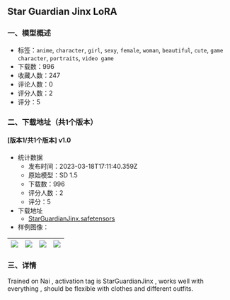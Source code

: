## Star Guardian Jinx LoRA
### 一、模型概述

- 标签：`anime`, `character`, `girl`, `sexy`, `female`, `woman`, `beautiful`, `cute`, `game character`, `portraits`, `video game`
- 下载数：996
- 收藏人数：247
- 评论人数：0
- 评分人数：2
- 评分：5

### 二、下载地址（共1个版本）

#### [版本1/共1个版本] v1.0

- 统计数据
  - 发布时间：2023-03-18T17:11:40.359Z
  - 原始模型：SD 1.5
  - 下载数：996
  - 评分人数：2
  - 评分：5
- 下载地址
  - [StarGuardianJinx.safetensors](https://civitai.com/api/download/models/25175)
- 样例图像：

| <img src="https://image.civitai.com/xG1nkqKTMzGDvpLrqFT7WA/1bab5dd5-b2fe-41e7-408f-692aba8c4b00/width=450/275694.jpeg" /> | <img src="https://image.civitai.com/xG1nkqKTMzGDvpLrqFT7WA/efc3e5c5-5d99-416a-aadc-15d05a887e00/width=450/275688.jpeg" /> | <img src="https://image.civitai.com/xG1nkqKTMzGDvpLrqFT7WA/93ad4fc4-fa01-4a7c-ad8e-e740e1cbd600/width=450/275693.jpeg" /> | <img src="https://image.civitai.com/xG1nkqKTMzGDvpLrqFT7WA/569868e8-c0da-4323-5bda-5ad93d3be200/width=450/275692.jpeg" /> |
| ---- | ---- | ---- | ---- |


### 三、详情
<p>Trained on Nai , activation tag is StarGuardianJinx , works well with everything , should be flexible with clothes and different outfits.</p>